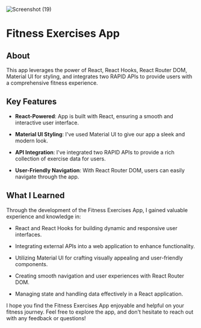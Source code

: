 ![Screenshot (19)](https://github.com/VibhourSharma/Fitness-Exercise-app/assets/110191186/10cabd44-6406-44c8-b9ca-682cc5939731)

# Fitness Exercises App

## About

This app leverages the power of React, React Hooks, React Router DOM, Material UI for styling, and integrates two RAPID APIs to provide users with a comprehensive fitness experience.

## Key Features

- **React-Powered**: App is built with React, ensuring a smooth and interactive user interface.

- **Material UI Styling**: I've used Material UI to give our app a sleek and modern look.

- **API Integration**: I've integrated two RAPID APIs to provide a rich collection of exercise data for users.

- **User-Friendly Navigation**: With React Router DOM, users can easily navigate through the app.

## What I Learned

Through the development of the Fitness Exercises App, I gained valuable experience and knowledge in:

- React and React Hooks for building dynamic and responsive user interfaces.

- Integrating external APIs into a web application to enhance functionality.

- Utilizing Material UI for crafting visually appealing and user-friendly components.

- Creating smooth navigation and user experiences with React Router DOM.

- Managing state and handling data effectively in a React application.

I hope you find the Fitness Exercises App enjoyable and helpful on your fitness journey. Feel free to explore the app, and don't hesitate to reach out with any feedback or questions!
